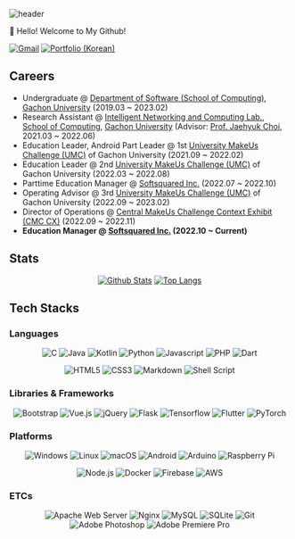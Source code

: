 ![header](https://capsule-render.vercel.app/api?type=waving&color=auto&height=200&section=header&text=Minjae%20Seon%20(Aftermoon-dev)&fontSize=50&animation=fadeOut&fontAlignY=30)
 
👋 Hello! Welcome to My Github!
  
 [![Gmail](https://img.shields.io/badge/Gmail-D14836?style=for-the-badge&logo=gmail&logoColor=white)](mailto:ddol0225@gmail.com)
 [![Portfolio (Korean)](https://img.shields.io/badge/Portfolio-%23000000.svg?style=for-the-badge&logo=notion&logoColor=white)](https://aftermoon-dev.notion.site/Minjae-Seon-79145f786f844ef481ba57d7cc65459f)
 

## Careers
- Undergraduate @ [Department of Software (School of Computing)](https://sw.gachon.ac.kr/), [Gachon University](https://gachon.ac.kr) (2019.03 ~ 2023.02)
- Research Assistant @ [Intelligent Networking and Computing Lab.](https://sites.google.com/gachon.ac.kr/inclab/), [School of Computing](https://sw.gachon.ac.kr/), [Gachon University](https://gachon.ac.kr) (Advisor: [Prof. Jaehyuk Choi](https://sites.google.com/gachon.ac.kr/inclab/team#h.si9zegtfi8r5), 2021.03 ~ 2022.06)
- Education Leader, Android Part Leader @ 1st [University MakeUs Challenge (UMC)](https://makeus.in/umc) of Gachon University (2021.09 ~ 2022.02)
- Education Leader @ 2nd [University MakeUs Challenge (UMC)](https://makeus.in/umc) of Gachon University (2022.03 ~ 2022.08)
- Parttime Education Manager @ [Softsquared Inc.](https://softsquared.com) (2022.07 ~ 2022.10)
- Operating Advisor @ 3rd [University MakeUs Challenge (UMC)](https://makeus.in/umc) of Gachon University (2022.09 ~ 2023.02)
- Director of Operations @ [Central MakeUs Challenge Context Exhibit (CMC CX)](https://makeus.in/cmc) (2022.09 ~ 2022.11)
- **Education Manager @ [Softsquared Inc.](https://softsquared.com) (2022.10 ~ Current)**

## Stats 
<div align=center>

  [![Github Stats](https://github-readme-stats.vercel.app/api?username=Aftermoon-dev&count_private=true&theme=chartreuse-dark)](https://github.com/Aftermoon-dev/)
  [![Top Langs](https://github-readme-stats.vercel.app/api/top-langs/?username=Aftermoon-dev&theme=chartreuse-dark&layout=compact&hide=HTML)](https://github.com/Aftermoon-dev/)
  
</div>

## Tech Stacks

### Languages
<div align="center">
            
  ![C](https://img.shields.io/badge/c-%2300599C.svg?style=for-the-badge&logo=c&logoColor=white)
  ![Java](https://img.shields.io/badge/java-%23ED8B00.svg?style=for-the-badge&logo=java&logoColor=white)
  ![Kotlin](https://img.shields.io/badge/kotlin-%230095D5.svg?style=for-the-badge&logo=kotlin&logoColor=white)
  ![Python](https://img.shields.io/badge/python-%2314354C.svg?style=for-the-badge&logo=python&logoColor=white)
  ![Javascript](https://img.shields.io/badge/javascript-%23323330.svg?style=for-the-badge&logo=javascript&logoColor=%23F7DF1E)
  ![PHP](https://img.shields.io/badge/php-%23777BB4.svg?style=for-the-badge&logo=php&logoColor=white)
  ![Dart](https://img.shields.io/badge/Dart-0175C2?style=for-the-badge&logo=dart&logoColor=white)
  
  ![HTML5](https://img.shields.io/badge/html5-%23E34F26.svg?style=for-the-badge&logo=html5&logoColor=white)
  ![CSS3](https://img.shields.io/badge/css3-%231572B6.svg?style=for-the-badge&logo=css3&logoColor=white)
  ![Markdown](https://img.shields.io/badge/markdown-%23000000.svg?style=for-the-badge&logo=markdown&logoColor=white)
  ![Shell Script](https://img.shields.io/badge/shell_script-%23121011.svg?style=for-the-badge&logo=gnu-bash&logoColor=white)

</div>

### Libraries & Frameworks
<div align="center">
  
  ![Bootstrap](https://img.shields.io/badge/bootstrap-%23563D7C.svg?style=for-the-badge&logo=bootstrap&logoColor=white)
  ![Vue.js](https://img.shields.io/badge/vuejs-%2335495e.svg?style=for-the-badge&logo=Vue.js&logoColor=%234FC08D)
  ![jQuery](https://img.shields.io/badge/jquery-%230769AD.svg?style=for-the-badge&logo=jquery&logoColor=white)
  ![Flask](https://img.shields.io/badge/flask-%23000.svg?style=for-the-badge&logo=flask&logoColor=white)
  ![Tensorflow](https://img.shields.io/badge/TensorFlow-%23FF6F00.svg?style=for-the-badge&logo=TensorFlow&logoColor=white)
  ![Flutter](https://img.shields.io/badge/Flutter-02569B?style=for-the-badge&logo=flutter&logoColor=white)
 	![PyTorch](https://img.shields.io/badge/PyTorch-%23EE4C2C.svg?style=for-the-badge&logo=PyTorch&logoColor=white)
  
</div>

### Platforms
<div align="center">
  
  ![Windows](https://img.shields.io/badge/Windows-0078D6?style=for-the-badge&logo=windows&logoColor=white)
  ![Linux](https://img.shields.io/badge/Linux-FCC624?style=for-the-badge&logo=linux&logoColor=black)
  ![macOS](https://img.shields.io/badge/mac%20os-000000?style=for-the-badge&logo=apple&logoColor=white)
  ![Android](https://img.shields.io/badge/Android-3DDC84?style=for-the-badge&logo=android&logoColor=white)
  ![Arduino](https://img.shields.io/badge/-Arduino-00979D?style=for-the-badge&logo=Arduino&logoColor=white)
  ![Raspberry Pi](https://img.shields.io/badge/-RaspberryPi-C51A4A?style=for-the-badge&logo=Raspberry-Pi)
  
  ![Node.js](https://img.shields.io/badge/Node.js-339933?style=for-the-badge&logo=nodedotjs&logoColor=white) 
  ![Docker](https://img.shields.io/badge/docker-%230db7ed.svg?style=for-the-badge&logo=docker&logoColor=white) 
  ![Firebase](https://img.shields.io/badge/firebase-%23039BE5.svg?style=for-the-badge&logo=firebase)
  ![AWS](https://img.shields.io/badge/Amazon_AWS-FF9900?style=for-the-badge&logo=amazonaws&logoColor=white)
 
</div>

### ETCs
<div align="center">
  
  ![Apache Web Server](https://img.shields.io/badge/apache-%23D42029.svg?style=for-the-badge&logo=apache&logoColor=white)
  ![Nginx](https://img.shields.io/badge/Nginx-009639?style=for-the-badge&logo=nginx&logoColor=white)
  ![MySQL](https://img.shields.io/badge/mysql-%2300f.svg?style=for-the-badge&logo=mysql&logoColor=white)
  ![SQLite](https://img.shields.io/badge/sqlite-%2307405e.svg?style=for-the-badge&logo=sqlite&logoColor=white)
  ![Git](https://img.shields.io/badge/git-%23F05033.svg?style=for-the-badge&logo=git&logoColor=white)
  ![Adobe Photoshop](https://img.shields.io/badge/adobe%20photoshop-%2331A8FF.svg?style=for-the-badge&logo=adobephotoshop&logoColor=white)
  ![Adobe Premiere Pro](https://img.shields.io/badge/Adobe%20Premiere%20Pro-9999FF.svg?style=for-the-badge&logo=Adobe%20Premiere%20Pro&logoColor=white)

</div>
